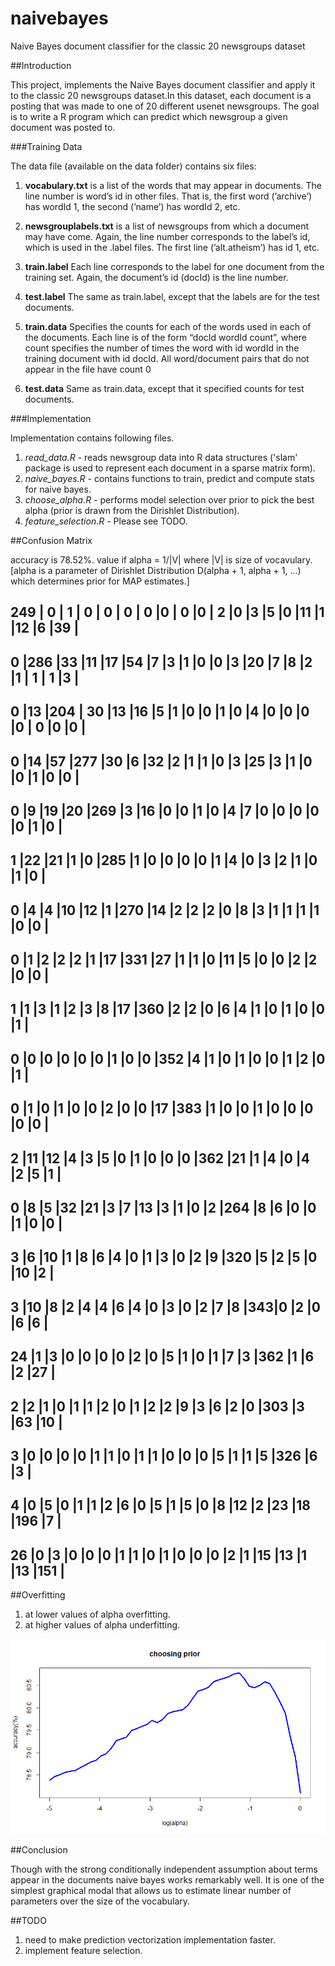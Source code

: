 naivebayes
==========

Naive Bayes document classifier for the classic 20 newsgroups dataset

##Introduction

This project, implements the Naive Bayes document classifier and apply it to the classic 20 newsgroups dataset.In this dataset, each document is a posting that was made to one of 20 different usenet newsgroups. The goal is to write a R program which can predict which newsgroup a given document was posted to.

###Training Data

The data file (available on the data folder) contains six files:

1. **vocabulary.txt** is a list of the words that may appear in documents. The line number is word’s id in other files. That is, the first word (’archive’) has wordId 1, the second (’name’) has wordId 2, etc.

2. **newsgrouplabels.txt** is a list of newsgroups from which a document may have come. Again, the line number corresponds to the label’s id, which is used in the .label files. The first line (’alt.atheism’) has id 1, etc.

3. **train.label** Each line corresponds to the label for one document from the training set. Again, the document’s id (docId) is the line number.

4. **test.label** The same as train.label, except that the labels are for the test documents.

5. **train.data** Specifies the counts for each of the words used in each of the documents. Each line is of the form “docId wordId count”, where count specifies the number of times the word with id wordId in the training document with id docId. All word/document pairs that do not appear in the file have count 0

6. **test.data** Same as train.data, except that it specified counts for test documents.

###Implementation

Implementation contains following files.

1. *read_data.R* - reads newsgroup data into R data structures ('slam' package is used to represent each document in a sparse matrix form).
2. *naive_bayes.R* - contains functions to train, predict and compute stats for naive bayes.
3. *choose_alpha.R* - performs model selection over prior to pick the best alpha (prior is drawn from the Dirishlet Distribution).
4. *feature_selection.R* - Please see TODO.

##Confusion Matrix

accuracy is 78.52%.
value if alpha = 1/|V| where |V| is size of vocavulary.
[alpha is a parameter of Dirishlet Distribution D(alpha + 1, alpha + 1, ...) which determines prior for MAP estimates.]


249 | 0  | 1  | 0  | 0  | 0  | 0  |0   | 0  |0   | 2  |0   |3   |5   |0  |11  |1   |12  |6   |39  |
---------------------------------------------------------------------------------------------------
0   |286 |33  |11  |17  |54  |7   |3   |1   |0   |0   |3   |20  |7   |8  |2   |1   | 1  | 1  |3   |
---------------------------------------------------------------------------------------------------
0   |13  |204 | 30 |13  |16  |5   |1   |0   |0   |1   |0   |4   |0   |0  |0   |0   | 0  |0   |0   |
---------------------------------------------------------------------------------------------------
0   |14  |57  |277 |30  |6   |32  |2   |1   |1   |0   |3   |25  |3   |1  |0   |0   |1   |0   |0   |
---------------------------------------------------------------------------------------------------
0   |9   |19  |20  |269 |3   |16  |0   |0   |1   |0   |4   |7   |0   |0  |0   |0   |0   |1   |0   |
---------------------------------------------------------------------------------------------------
1   |22  |21  |1   |0   |285 |1   |0   |0   |0   |0   |1   |4   |0   |3  |2   |1   |0   |1   |0   |
---------------------------------------------------------------------------------------------------
0   |4   |4   |10  |12  |1   |270 |14  |2   |2   |2   |0   |8   |3   |1  |1   |1   |1   |0   |0   |
---------------------------------------------------------------------------------------------------
0   |1   |2   |2   |2   |1   |17  |331 |27  |1   |1   |0   |11  |5   |0  |0   |2   |2   |0   |0   |
---------------------------------------------------------------------------------------------------
1   |1   |3   |1   |2   |3   |8   |17  |360 |2   |2   |0   |6   |4   |1  |0   |1   |0   |0   |1   |
---------------------------------------------------------------------------------------------------
0   |0   |0   |0   |0   |0   |1   |0   |0   |352 |4   |1   |0   |1   |0  |0   |1   |2   |0   |1   |
---------------------------------------------------------------------------------------------------
0   |1   |0   |1   |0   |0   |2   |0   |0   |17  |383 |1   |0   |0   |1  |0   |0   |0   |0   |0   |
---------------------------------------------------------------------------------------------------
2   |11  |12  |4   |3   |5   |0   |1   |0   |0   |0   |362 |21  |1   |4  |0   |4   |2   |5   |1   |
---------------------------------------------------------------------------------------------------
0   |8   |5   |32  |21  |3   |7   |13  |3   |1   |0   |2   |264 |8   |6  |0   |0   |1   |0   |0   |
---------------------------------------------------------------------------------------------------
3   |6   |10  |1   |8   |6   |4   |0   |1   |3   |0   |2   |9   |320 |5  |2   |5   |0   |10  |2   |
---------------------------------------------------------------------------------------------------
3   |10  |8   |2   |4   |4   |6   |4   |0   |3   |0   |2   |7   |8   |343|0   |2   |0   |6   |6   |
---------------------------------------------------------------------------------------------------
24  |1   |3   |0   |0   |0   |0   |2   |0   |5   |1   |0   |1   |7   |3  |362 |1   |6   |2   |27  |
---------------------------------------------------------------------------------------------------
2   |2   |1   |0   |1   |1   |2   |0   |1   |2   |2   |9   |3   |6   |2  |0   |303 |3   |63  |10  |
---------------------------------------------------------------------------------------------------
3   |0   |0   |0   |0   |1   |1   |0   |1   |1   |0   |0   |0   |5   |1  |1   |5   |326 |6   |3   |
---------------------------------------------------------------------------------------------------
4   |0   |5   |0   |1   |1   |2   |6   |0   |5   |1   |5   |0   |8   |12 |2   |23  |18  |196 |7   |
---------------------------------------------------------------------------------------------------
26  |0   |3   |0   |0   |0   |1   |1   |0   |1   |0   |0   |0   |2   |1  |15  |13  |1   |13  |151 |
---------------------------------------------------------------------------------------------------

##Overfitting

1. at lower values of alpha overfitting.
2. at higher values of alpha underfitting.

![alt tag](https://github.com/Parin/naivebayes/blob/master/plot.png)

##Conclusion

Though with the strong conditionally independent assumption about terms appear in the documents naive bayes works remarkably well. It is one of the simplest graphical modal that allows us to estimate linear number of parameters over the size of the vocabulary.

##TODO

1. need to make prediction vectorization implementation faster.
2. implement feature selection.



